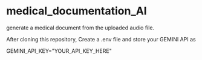 # medical_documentation_AI
 generate a medical document from the uploaded audio file.


After cloning this repository, Create a .env file and store your GEMINI API as

GEMINI_API_KEY="YOUR_API_KEY_HERE"
